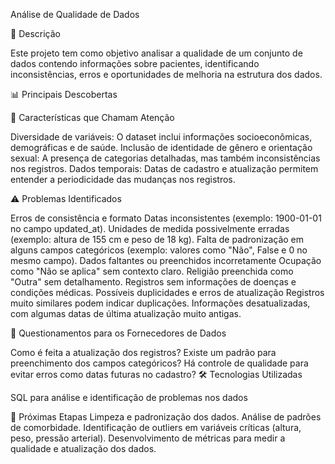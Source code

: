 Análise de Qualidade de Dados

📌 Descrição

Este projeto tem como objetivo analisar a qualidade de um conjunto de dados contendo informações sobre pacientes, identificando inconsistências, erros e oportunidades de melhoria na estrutura dos dados.

📊 Principais Descobertas

🔹 Características que Chamam Atenção

Diversidade de variáveis: O dataset inclui informações socioeconômicas, demográficas e de saúde.
Inclusão de identidade de gênero e orientação sexual: A presença de categorias detalhadas, mas também inconsistências nos registros.
Dados temporais: Datas de cadastro e atualização permitem entender a periodicidade das mudanças nos registros.

⚠️ Problemas Identificados

Erros de consistência e formato
Datas inconsistentes (exemplo: 1900-01-01 no campo updated_at).
Unidades de medida possivelmente erradas (exemplo: altura de 155 cm e peso de 18 kg).
Falta de padronização em alguns campos categóricos (exemplo: valores como "Não", False e 0 no mesmo campo).
Dados faltantes ou preenchidos incorretamente
Ocupação como "Não se aplica" sem contexto claro.
Religião preenchida como "Outra" sem detalhamento.
Registros sem informações de doenças e condições médicas.
Possíveis duplicidades e erros de atualização
Registros muito similares podem indicar duplicações.
Informações desatualizadas, com algumas datas de última atualização muito antigas.

🔎 Questionamentos para os Fornecedores de Dados

Como é feita a atualização dos registros?
Existe um padrão para preenchimento dos campos categóricos?
Há controle de qualidade para evitar erros como datas futuras no cadastro?
🛠 Tecnologias Utilizadas

SQL para análise e identificação de problemas nos dados

🚀 Próximas Etapas
Limpeza e padronização dos dados.
Análise de padrões de comorbidade.
Identificação de outliers em variáveis críticas (altura, peso, pressão arterial).
Desenvolvimento de métricas para medir a qualidade e atualização dos dados.
